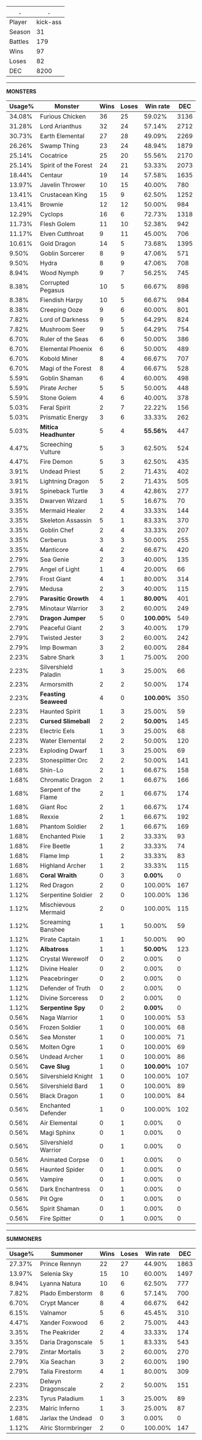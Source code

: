 .|.
|-|-
Player|kick-ass
Season|31
Battles|179
Wins|97
Loses|82
DEC|8200

---
**MONSTERS**

Usage%|Monster|Wins|Loses|Win rate|DEC|
-|-|-|-|-|-|
34.08%|Furious Chicken|36|25|59.02%|3136|
31.28%|Lord Arianthus|32|24|57.14%|2712|
30.73%|Earth Elemental|27|28|49.09%|2269|
26.26%|Swamp Thing|23|24|48.94%|1879|
25.14%|Cocatrice|25|20|55.56%|2170|
25.14%|Spirit of the Forest|24|21|53.33%|2073|
18.44%|Centaur|19|14|57.58%|1635|
13.97%|Javelin Thrower|10|15|40.00%|780|
13.41%|Crustacean King|15|9|62.50%|1252|
13.41%|Brownie|12|12|50.00%|984|
12.29%|Cyclops|16|6|72.73%|1318|
11.73%|Flesh Golem|11|10|52.38%|942|
11.17%|Elven Cutthroat|9|11|45.00%|706|
10.61%|Gold Dragon|14|5|73.68%|1395|
9.50%|Goblin Sorcerer|8|9|47.06%|571|
9.50%|Hydra|8|9|47.06%|708|
8.94%|Wood Nymph|9|7|56.25%|745|
8.38%|Corrupted Pegasus|10|5|66.67%|898|
8.38%|Fiendish Harpy|10|5|66.67%|984|
8.38%|Creeping Ooze|9|6|60.00%|801|
7.82%|Lord of Darkness|9|5|64.29%|824|
7.82%|Mushroom Seer|9|5|64.29%|754|
6.70%|Ruler of the Seas|6|6|50.00%|386|
6.70%|Elemental Phoenix|6|6|50.00%|489|
6.70%|Kobold Miner|8|4|66.67%|707|
6.70%|Magi of the Forest|8|4|66.67%|528|
5.59%|Goblin Shaman|6|4|60.00%|498|
5.59%|Pirate Archer|5|5|50.00%|448|
5.59%|Stone Golem|4|6|40.00%|378|
5.03%|Feral Spirit|2|7|22.22%|156|
5.03%|Prismatic Energy|3|6|33.33%|262|
5.03%|**Mitica Headhunter**|5|4|**55.56%**|447|
4.47%|Screeching Vulture|5|3|62.50%|524|
4.47%|Fire Demon|5|3|62.50%|435|
3.91%|Undead Priest|5|2|71.43%|402|
3.91%|Lightning Dragon|5|2|71.43%|505|
3.91%|Spineback Turtle|3|4|42.86%|277|
3.35%|Dwarven Wizard|1|5|16.67%|70|
3.35%|Mermaid Healer|2|4|33.33%|144|
3.35%|Skeleton Assassin|5|1|83.33%|370|
3.35%|Goblin Chef|2|4|33.33%|207|
3.35%|Cerberus|3|3|50.00%|255|
3.35%|Manticore|4|2|66.67%|420|
2.79%|Sea Genie|2|3|40.00%|135|
2.79%|Angel of Light|1|4|20.00%|66|
2.79%|Frost Giant|4|1|80.00%|314|
2.79%|Medusa|2|3|40.00%|115|
2.79%|**Parasitic Growth**|4|1|**80.00%**|401|
2.79%|Minotaur Warrior|3|2|60.00%|249|
2.79%|**Dragon Jumper**|5|0|**100.00%**|549|
2.79%|Peaceful Giant|2|3|40.00%|179|
2.79%|Twisted Jester|3|2|60.00%|242|
2.79%|Imp Bowman|3|2|60.00%|284|
2.23%|Sabre Shark|3|1|75.00%|200|
2.23%|Silvershield Paladin|1|3|25.00%|66|
2.23%|Armorsmith|2|2|50.00%|174|
2.23%|**Feasting Seaweed**|4|0|**100.00%**|350|
2.23%|Haunted Spirit|1|3|25.00%|59|
2.23%|**Cursed Slimeball**|2|2|**50.00%**|145|
2.23%|Electric Eels|1|3|25.00%|68|
2.23%|Water Elemental|2|2|50.00%|120|
2.23%|Exploding Dwarf|1|3|25.00%|69|
2.23%|Stonesplitter Orc|2|2|50.00%|141|
1.68%|Shin-Lo|2|1|66.67%|158|
1.68%|Chromatic Dragon|2|1|66.67%|166|
1.68%|Serpent of the Flame|2|1|66.67%|174|
1.68%|Giant Roc|2|1|66.67%|174|
1.68%|Rexxie|2|1|66.67%|192|
1.68%|Phantom Soldier|2|1|66.67%|169|
1.68%|Enchanted Pixie|1|2|33.33%|93|
1.68%|Fire Beetle|1|2|33.33%|74|
1.68%|Flame Imp|1|2|33.33%|83|
1.68%|Highland Archer|1|2|33.33%|115|
1.68%|**Coral Wraith**|0|3|**0.00%**|0|
1.12%|Red Dragon|2|0|100.00%|167|
1.12%|Serpentine Soldier|2|0|100.00%|136|
1.12%|Mischievous Mermaid|2|0|100.00%|115|
1.12%|Screaming Banshee|1|1|50.00%|59|
1.12%|Pirate Captain|1|1|50.00%|90|
1.12%|**Albatross**|1|1|**50.00%**|123|
1.12%|Crystal Werewolf|0|2|0.00%|0|
1.12%|Divine Healer|0|2|0.00%|0|
1.12%|Peacebringer|0|2|0.00%|0|
1.12%|Defender of Truth|0|2|0.00%|0|
1.12%|Divine Sorceress|0|2|0.00%|0|
1.12%|**Serpentine Spy**|0|2|**0.00%**|0|
0.56%|Naga Warrior|1|0|100.00%|53|
0.56%|Frozen Soldier|1|0|100.00%|68|
0.56%|Sea Monster|1|0|100.00%|71|
0.56%|Molten Ogre|1|0|100.00%|69|
0.56%|Undead Archer|1|0|100.00%|86|
0.56%|**Cave Slug**|1|0|**100.00%**|107|
0.56%|Silvershield Knight|1|0|100.00%|107|
0.56%|Silvershield Bard|1|0|100.00%|89|
0.56%|Black Dragon|1|0|100.00%|84|
0.56%|Enchanted Defender|1|0|100.00%|102|
0.56%|Air Elemental|0|1|0.00%|0|
0.56%|Magi Sphinx|0|1|0.00%|0|
0.56%|Silvershield Warrior|0|1|0.00%|0|
0.56%|Animated Corpse|0|1|0.00%|0|
0.56%|Haunted Spider|0|1|0.00%|0|
0.56%|Vampire|0|1|0.00%|0|
0.56%|Dark Enchantress|0|1|0.00%|0|
0.56%|Pit Ogre|0|1|0.00%|0|
0.56%|Spirit Shaman|0|1|0.00%|0|
0.56%|Fire Spitter|0|1|0.00%|0|

---
**SUMMONERS**

Usage%|Summoner|Wins|Loses|Win rate|DEC|
-|-|-|-|-|-|
27.37%|Prince Rennyn|22|27|44.90%|1863|
13.97%|Selenia Sky|15|10|60.00%|1497|
8.94%|Lyanna Natura|10|6|62.50%|777|
7.82%|Plado Emberstorm|8|6|57.14%|700|
6.70%|Crypt Mancer|8|4|66.67%|642|
6.15%|Valnamor|5|6|45.45%|310|
4.47%|Xander Foxwood|6|2|75.00%|443|
3.35%|The Peakrider|2|4|33.33%|174|
3.35%|Daria Dragonscale|5|1|83.33%|543|
2.79%|Zintar Mortalis|3|2|60.00%|270|
2.79%|Xia Seachan|3|2|60.00%|190|
2.79%|Talia Firestorm|4|1|80.00%|309|
2.23%|Delwyn Dragonscale|2|2|50.00%|151|
2.23%|Tyrus Paladium|1|3|25.00%|89|
2.23%|Malric Inferno|1|3|25.00%|87|
1.68%|Jarlax the Undead|0|3|0.00%|0|
1.12%|Alric Stormbringer|2|0|100.00%|147|
